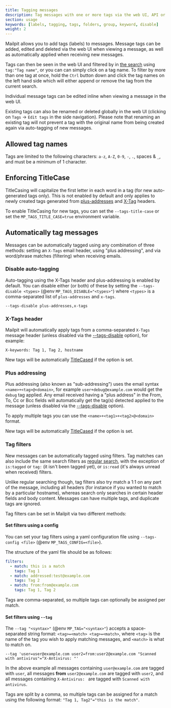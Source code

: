 ```yaml
---
title: Tagging messages
description: Tag messages with one or more tags via the web UI, API or automatically when received
section: usage
keywords: [labels, tagging, tags, folders, group, keyword, disable]
weight: 2
---
```


Mailpit allows you to add tags (labels) to messages. Message tags can be added, edited and deleted via the web UI when viewing a message, as well as automatically applied when receiving new messages.

Tags can then be seen in the web UI and filtered by in [the search](../search-filters/) using `tag:"Tag name"`, or you can can simply click on a tag name.
To filter by more than one tag at once, hold the `Ctrl` button down and click the tag names on the left hand side which will either append or remove the tag from the current search.

Individual message tags can be edited inline when viewing a message in the web UI.

Existing tags can also be renamed or deleted globally in the web UI (clicking on `Tags` -> `Edit tags` in the side navigation). Please note that renaming an existing tag will not prevent a tag with the original name from being created again via auto-tagging of new messages.


## Allowed tag names

Tags are limited to the following characters: `a-z`, `A-Z`, `0-9`, `-`, `.`, spaces & `_`, and must be a minimum of 1 character.


## Enforcing TitleCase

TitleCasing will capitalize the first letter in each word in a tag (for new auto-generated tags only). This is not enabled by default and only applies to newly created tags generated from [plus-addresses](#plus-addressing) and [X-Tag](#x-tags-header) headers.

To enable TitleCasing for new tags, you can set the `--tags-title-case` or set the `MP_TAGS_TITLE_CASE=true` environment variable.


## Automatically tag messages

Messages can be automatically tagged using any combination of three methods: setting an `X-Tags` email header, using "plus addressing", and via word/phrase matches (filtering) when receiving emails.


### Disable auto-tagging

Auto-tagging using the X-Tags header and plus-addressing is enabled by default. You can disable either (or both) of these by setting the `--tags-disable <types>` (@env `MP_TAGS_DISABLE="<types>"`) where `<types>` is a comma-separated list of `plus-addresses` and `x-tags`.

```shell
--tags-disable plus-addresses,x-tags
```


### X-Tags header

Mailpit will automatically apply tags from a comma-separated `X-Tags` message header (unless disabled via the [--tags-disable](#disable-auto-tagging) option), for example:

```text
X-keywords: Tag 1, Tag 2, hostname
```

New tags will be automatically [TitleCased](#enforcing-titlecase) if the option is set.


### Plus addressing

Plus addressing (also known as "sub-addressing") uses the email syntax `<name>+<tag>@<domain>`, for example `user+debug@example.com` would get the `debug` tag applied. 
Any email received having a "plus address" in the From, To, Cc or Bcc fields will automatically get the tag(s) detected applied to the message (unless disabled via the [--tags-disable](#disable-auto-tagging) option).

To apply multiple tags you can use the `<name>+<tag1>+<tag2>@<domain>` format.

New tags will be automatically [TitleCased](#enforcing-titlecase) if the option is set.


### Tag filters

New messages can be automatically tagged using filters. Tag matches can also include the same search filters as [regular search](../search-filters/), with the exception of `is:tagged` or `tag:` (it isn't been tagged yet), or `is:read` (it's always unread when received) filters.

Unlike regular searching though, tag filters also try match a 1:1 on any part of the message, including all headers (for instance if you wanted to match by a particular hostname), whereas search only searches in certain header fields and body content. Messages can have multiple tags, and duplicate tags are ignored.

Tag filters can be set in Mailpit via two different methods:


#### Set filters using a config

You can set your tag filters using a yaml configuration file using `--tags-config <file>` (@env `MP_TAGS_CONFIG=<file>`). 

The structure of the yaml file should be as follows:

```yaml
filters:
  - match: this is a match
    tags: Tag 1
  - match: addressed:test@example.com
    tags: Tag 2
  - match: from:from@example.com
    tags: Tag 1, Tag 2
```

Tags are comma-separated, so multiple tags can optionally be assigned per match.


#### Set filters using `--tag`

The `--tag "<syntax>"` (@env `MP_TAG="<syntax>"`) accepts a space-separated string format: `<tag>=<match> <tag>=<match>`, where `<tag>` is the name of the tag you wish to apply matching messages, and `<match>` is what to match on.

```shell
--tag 'user=user@example.com user2=from:user2@example.com "Scanned with antivirus"="X-Antivirus: "'
```

In the above example all messages containing `user@example.com` are tagged with `user`, all messages **from** `user2@example.com` are tagged with `user2`, and all messages containing `X-Antivirus: ` are tagged with `Scanned with antivirus`.

Tags are split by a comma, so multiple tags can be assigned for a match using the following format: `"Tag 1, Tag2"="this is the match"`.
